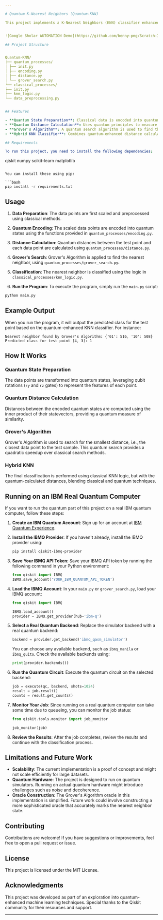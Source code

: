 ```yaml
---

# Quantum K-Nearest Neighbors (Quantum-KNN)

This project implements a K-Nearest Neighbors (KNN) classifier enhanced with quantum computing techniques. The core of the project is a hybrid approach that combines classical machine learning with quantum computing, utilizing Grover's Algorithm for efficient nearest neighbor search.


![Google Sholar AUTOMATION Demo](https://github.com/benny-png/Scratch-Implementation-of-KNN-Algorithm-leveraging-QUANTUM-COMPUTING/blob/main/files/Figure_1.png)

## Project Structure


Quantum-KNN/
├── quantum_processes/
│ ├── init.py
│ ├── encoding.py
│ ├── distance.py
│ └── grover_search.py
└── classical_processes/
├── init.py
├── knn_logic.py
└── data_preprocessing.py


## Features

- **Quantum State Preparation**: Classical data is encoded into quantum states for distance measurement.
- **Quantum Distance Calculation**: Uses quantum principles to measure the distance between data points.
- **Grover's Algorithm**: A quantum search algorithm is used to find the nearest neighbor, offering a potential speedup over classical methods.
- **Hybrid KNN Classifier**: Combines quantum-enhanced distance calculation with classical KNN classification logic.

## Requirements

To run this project, you need to install the following dependencies:

```
qiskit
numpy
scikit-learn
matplotlib
```

You can install these using pip:

```bash
pip install -r requirements.txt
```

## Usage

1. **Data Preparation**: The data points are first scaled and preprocessed using classical methods.

2. **Quantum Encoding**: The scaled data points are encoded into quantum states using the functions provided in `quantum_processes/encoding.py`.

3. **Distance Calculation**: Quantum distances between the test point and each data point are calculated using `quantum_processes/distance.py`.

4. **Grover's Search**: Grover's Algorithm is applied to find the nearest neighbor, using `quantum_processes/grover_search.py`.

5. **Classification**: The nearest neighbor is classified using the logic in `classical_processes/knn_logic.py`.

6. **Run the Program**: To execute the program, simply run the `main.py` script:

```bash
python main.py
```

## Example Output

When you run the program, it will output the predicted class for the test point based on the quantum-enhanced KNN classifier. For instance:

```
Nearest neighbor found by Grover's Algorithm: {'01': 516, '10': 508}
Predicted class for test point [4, 3]: 1
```

## How It Works

### Quantum State Preparation
The data points are transformed into quantum states, leveraging qubit rotations (`ry` and `rz` gates) to represent the features of each point.

### Quantum Distance Calculation
Distances between the encoded quantum states are computed using the inner product of their statevectors, providing a quantum measure of similarity.

### Grover's Algorithm
Grover's Algorithm is used to search for the smallest distance, i.e., the closest data point to the test sample. This quantum search provides a quadratic speedup over classical search methods.

### Hybrid KNN
The final classification is performed using classical KNN logic, but with the quantum-calculated distances, blending classical and quantum techniques.

## Running on an IBM Real Quantum Computer

If you want to run the quantum part of this project on a real IBM quantum computer, follow these steps:

1. **Create an IBM Quantum Account**: Sign up for an account at [IBM Quantum Experience](https://quantum-computing.ibm.com/).

2. **Install the IBMQ Provider**: If you haven't already, install the IBMQ provider using:

    ```bash
    pip install qiskit-ibmq-provider
    ```

3. **Save Your IBMQ API Token**: Save your IBMQ API token by running the following command in your Python environment:

    ```python
    from qiskit import IBMQ
    IBMQ.save_account('YOUR_IBM_QUANTUM_API_TOKEN')
    ```

4. **Load the IBMQ Account**: In your `main.py` or `grover_search.py`, load your IBMQ account:

    ```python
    from qiskit import IBMQ

    IBMQ.load_account()
    provider = IBMQ.get_provider(hub='ibm-q')
    ```

5. **Select a Real Quantum Backend**: Replace the simulator backend with a real quantum backend:

    ```python
    backend = provider.get_backend('ibmq_qasm_simulator')
    ```

    You can choose any available backend, such as `ibmq_manila` or `ibmq_quito`. Check the available backends using:

    ```python
    print(provider.backends())
    ```

6. **Run the Quantum Circuit**: Execute the quantum circuit on the selected backend:

    ```python
    job = execute(qc, backend, shots=1024)
    result = job.result()
    counts = result.get_counts()
    ```

7. **Monitor Your Job**: Since running on a real quantum computer can take some time due to queueing, you can monitor the job status:

    ```python
    from qiskit.tools.monitor import job_monitor

    job_monitor(job)
    ```

8. **Review the Results**: After the job completes, review the results and continue with the classification process.

## Limitations and Future Work

- **Scalability**: The current implementation is a proof of concept and might not scale efficiently for large datasets.
- **Quantum Hardware**: The project is designed to run on quantum simulators. Running on actual quantum hardware might introduce challenges such as noise and decoherence.
- **Oracle Construction**: The Grover's Algorithm oracle in this implementation is simplified. Future work could involve constructing a more sophisticated oracle that accurately marks the nearest neighbor state.

## Contributing

Contributions are welcome! If you have suggestions or improvements, feel free to open a pull request or issue.

## License

This project is licensed under the MIT License.

## Acknowledgments

This project was developed as part of an exploration into quantum-enhanced machine learning techniques. Special thanks to the Qiskit community for their resources and support.

---
```


